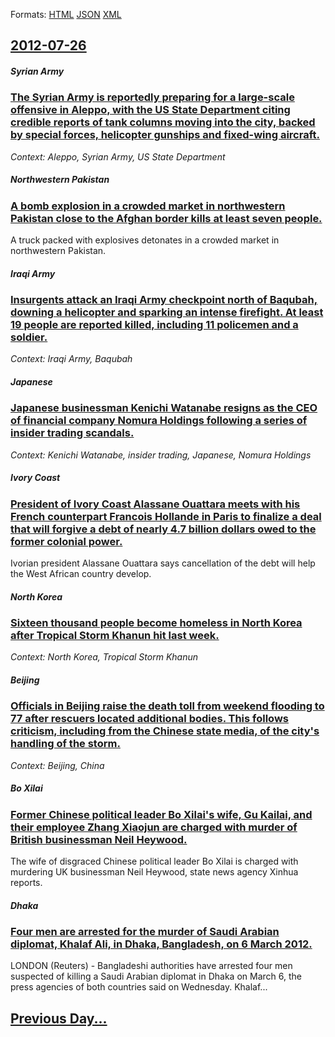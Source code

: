 
Formats: [HTML](2012/07/26/index.html)  [JSON](2012/07/26/index.json)  [XML](2012/07/26/index.xml)  

## [2012-07-26](/news/2012/07/26/index.md)

##### Syrian Army
### [The Syrian Army is reportedly preparing for a large-scale offensive in Aleppo, with the US State Department citing credible reports of tank columns moving into the city, backed by special forces, helicopter gunships and fixed-wing aircraft. ](/news/2012/07/26/the-syrian-army-is-reportedly-preparing-for-a-large-scale-offensive-in-aleppo-with-the-us-state-department-citing-credible-reports-of-tank.md)
_Context: Aleppo, Syrian Army, US State Department_

##### Northwestern Pakistan
### [A bomb explosion in a crowded market in northwestern Pakistan close to the Afghan border kills at least seven people. ](/news/2012/07/26/a-bomb-explosion-in-a-crowded-market-in-northwestern-pakistan-close-to-the-afghan-border-kills-at-least-seven-people.md)
A truck packed with explosives detonates in a crowded market in northwestern Pakistan.

##### Iraqi Army
### [Insurgents attack an Iraqi Army checkpoint north of Baqubah, downing a helicopter and sparking an intense firefight. At least 19 people are reported killed, including 11 policemen and a soldier. ](/news/2012/07/26/insurgents-attack-an-iraqi-army-checkpoint-north-of-baqubah-downing-a-helicopter-and-sparking-an-intense-firefight-at-least-19-people-are.md)
_Context: Iraqi Army, Baqubah_

##### Japanese
### [Japanese businessman Kenichi Watanabe resigns as the CEO of financial company Nomura Holdings following a series of insider trading scandals. ](/news/2012/07/26/japanese-businessman-kenichi-watanabe-resigns-as-the-ceo-of-financial-company-nomura-holdings-following-a-series-of-insider-trading-scandals.md)
_Context: Kenichi Watanabe, insider trading, Japanese, Nomura Holdings_

##### Ivory Coast
### [President of Ivory Coast Alassane Ouattara meets with his French counterpart Francois Hollande in Paris to finalize a deal that will forgive a debt of nearly 4.7 billion dollars owed to the former colonial power.](/news/2012/07/26/president-of-ivory-coast-alassane-ouattara-meets-with-his-french-counterpart-franassois-hollande-in-paris-to-finalize-a-deal-that-will-forgiv.md)
Ivorian president Alassane Ouattara says cancellation of the debt will help the West African country develop.

##### North Korea
### [Sixteen thousand people become homeless in North Korea after Tropical Storm Khanun hit last week. ](/news/2012/07/26/sixteen-thousand-people-become-homeless-in-north-korea-after-tropical-storm-khanun-hit-last-week.md)
_Context: North Korea, Tropical Storm Khanun_

##### Beijing
### [Officials in Beijing raise the death toll from weekend flooding to 77 after rescuers located additional bodies. This follows criticism, including from the Chinese state media, of the city's handling of the storm.](/news/2012/07/26/officials-in-beijing-raise-the-death-toll-from-weekend-flooding-to-77-after-rescuers-located-additional-bodies-this-follows-criticism-incl.md)
_Context: Beijing, China_

##### Bo Xilai
### [Former Chinese political leader Bo Xilai's wife, Gu Kailai, and their employee Zhang Xiaojun are charged with murder of British businessman Neil Heywood. ](/news/2012/07/26/former-chinese-political-leader-bo-xilai-s-wife-gu-kailai-and-their-employee-zhang-xiaojun-are-charged-with-murder-of-british-businessman.md)
The wife of disgraced Chinese political leader Bo Xilai is charged with murdering UK businessman Neil Heywood, state news agency Xinhua reports.

##### Dhaka
### [Four men are arrested for the murder of Saudi Arabian diplomat, Khalaf Ali, in Dhaka, Bangladesh, on 6 March 2012. ](/news/2012/07/26/four-men-are-arrested-for-the-murder-of-saudi-arabian-diplomat-khalaf-ali-in-dhaka-bangladesh-on-6-march-2012.md)
LONDON (Reuters) - Bangladeshi authorities have arrested four men suspected of killing a Saudi Arabian diplomat in Dhaka on March 6, the press agencies of both countries said on Wednesday. Khalaf...

## [Previous Day...](/news/2012/07/25/index.md)

